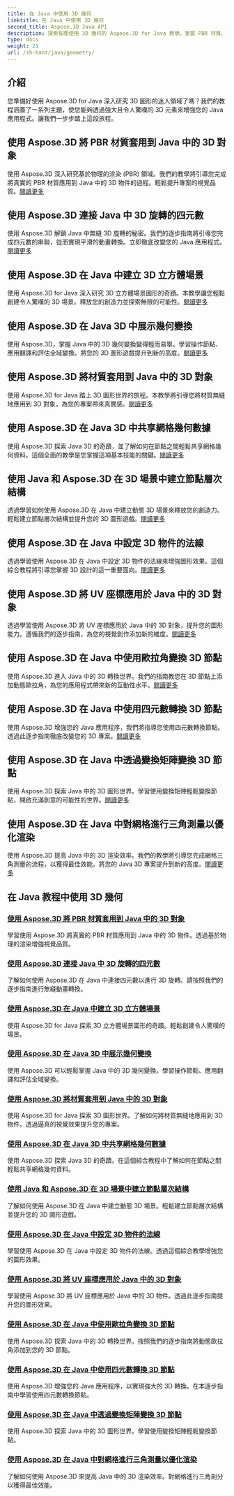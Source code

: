 ```yaml
---
title: 在 Java 中使用 3D 幾何
linktitle: 在 Java 中使用 3D 幾何
second_title: Aspose.3D Java API
description: 探索有關使用 3D 幾何的 Aspose.3D for Java 教學。掌握 PBR 材質、四元數旋轉、立方體場景等。提升您的 Java 3D 圖形等級。
type: docs
weight: 21
url: /zh-hant/java/geometry/
---
```

## 介紹
您準備好使用 Aspose.3D for Java 深入研究 3D 圖形的迷人領域了嗎？我們的教程涵蓋了一系列主題，使您能夠透過強大且令人驚嘆的 3D 元素來增強您的 Java 應用程式。讓我們一步步踏上這段旅程。

## 使用 Aspose.3D 將 PBR 材質套用到 Java 中的 3D 對象

使用 Aspose.3D 深入研究基於物理的渲染 (PBR) 領域。我們的教學將引導您完成將真實的 PBR 材質應用到 Java 中的 3D 物件的過程。輕鬆提升專案的視覺品質。[閱讀更多](./apply-pbr-materials-to-objects/)

## 使用 Aspose.3D 連接 Java 中 3D 旋轉的四元數

使用 Aspose.3D 解鎖 Java 中無縫 3D 旋轉的秘密。我們的逐步指南將引導您完成四元數的串聯，從而實現平滑的動畫轉換。立即徹底改變您的 Java 應用程式。[閱讀更多](./concatenate-quaternions-for-3d-rotations/)

## 使用 Aspose.3D 在 Java 中建立 3D 立方體場景

使用 Aspose.3D for Java 深入研究 3D 立方體場景圖形的奇蹟。本教學讓您輕鬆創建令人驚嘆的 3D 場景。釋放您的創造力並探索無限的可能性。[閱讀更多](./create-3d-cube-scene/)

## 使用 Aspose.3D 在 Java 3D 中展示幾何變換

使用 Aspose.3D，掌握 Java 中的 3D 幾何變換變得輕而易舉。學習操作節點、應用翻譯和評估全域變換。將您的 3D 圖形遊戲提升到新的高度。[閱讀更多](./expose-geometric-transformations/)

## 使用 Aspose.3D 將材質套用到 Java 中的 3D 對象

使用 Aspose.3D for Java 踏上 3D 圖形世界的旅程。本教學將引導您將材質無縫地應用到 3D 對象，為您的專案帶來真實感。[閱讀更多](./apply-materials-to-3d-objects/)

## 使用 Aspose.3D 在 Java 3D 中共享網格幾何數據

使用 Aspose.3D 探索 Java 3D 的奇蹟，並了解如何在節點之間輕鬆共享網格幾何資料。這個全面的教學是您掌握這項基本技能的關鍵。[閱讀更多](./share-mesh-geometry-data/)

## 使用 Java 和 Aspose.3D 在 3D 場景中建立節點層次結構

透過學習如何使用 Aspose.3D 在 Java 中建立動態 3D 場景來釋放您的創造力。輕鬆建立節點層次結構並提升您的 3D 圖形遊戲。[閱讀更多](./build-node-hierarchies/)

## 使用 Aspose.3D 在 Java 中設定 3D 物件的法線

透過學習使用 Aspose.3D 在 Java 中設定 3D 物件的法線來增強圖形效果。這個綜合教程將引導您掌握 3D 設計的這一重要面向。[閱讀更多](./set-up-normals-on-3d-objects/)

## 使用 Aspose.3D 將 UV 座標應用於 Java 中的 3D 對象

透過學習使用 Aspose.3D 將 UV 座標應用於 Java 中的 3D 對象，提升您的圖形能力。遵循我們的逐步指南，為您的視覺創作添加新的維度。[閱讀更多](./apply-uv-coordinates-to-3d-objects/)

## 使用 Aspose.3D 在 Java 中使用歐拉角變換 3D 節點

使用 Aspose.3D 進入 Java 中的 3D 轉換世界。我們的指南教您在 3D 節點上添加動態歐拉角，為您的應用程式帶來新的互動性水平。[閱讀更多](./transform-3d-nodes-with-euler-angles/)

## 使用 Aspose.3D 在 Java 中使用四元數轉換 3D 節點

使用 Aspose.3D 增強您的 Java 應用程序，我們將指導您使用四元數轉換節點。透過此逐步指南徹底改變您的 3D 專案。[閱讀更多](./transform-3d-nodes-with-quaternions/)

## 使用 Aspose.3D 在 Java 中透過變換矩陣變換 3D 節點

使用 Aspose.3D 探索 Java 中的 3D 圖形世界。學習使用變換矩陣輕鬆變換節點，開啟充滿創意的可能性的世界。[閱讀更多](./transform-3d-nodes-with-matrices/)

## 使用 Aspose.3D 在 Java 中對網格進行三角測量以優化渲染

使用 Aspose.3D 提高 Java 中的 3D 渲染效率。我們的教學將引導您完成網格三角測量的流程，以獲得最佳效能。將您的 Java 3D 專案提升到新的高度。[閱讀更多](./triangulate-meshes-for-optimized-rendering/)

## 在 Java 教程中使用 3D 幾何
### [使用 Aspose.3D 將 PBR 材質套用到 Java 中的 3D 對象](./apply-pbr-materials-to-objects/)
學習使用 Aspose.3D 將真實的 PBR 材質應用到 Java 中的 3D 物件。透過基於物理的渲染增強視覺品質。
### [使用 Aspose.3D 連接 Java 中 3D 旋轉的四元數](./concatenate-quaternions-for-3d-rotations/)
了解如何使用 Aspose.3D 在 Java 中連接四元數以進行 3D 旋轉。請按照我們的逐步指南進行無縫動畫轉換。
### [使用 Aspose.3D 在 Java 中建立 3D 立方體場景](./create-3d-cube-scene/)
使用 Aspose.3D for Java 探索 3D 立方體場景圖形的奇蹟。輕鬆創建令人驚嘆的場景。
### [使用 Aspose.3D 在 Java 3D 中展示幾何變換](./expose-geometric-transformations/)
使用 Aspose.3D 可以輕鬆掌握 Java 中的 3D 幾何變換。學習操作節點、應用翻譯和評估全域變換。
### [使用 Aspose.3D 將材質套用到 Java 中的 3D 對象](./apply-materials-to-3d-objects/)
使用 Aspose.3D for Java 探索 3D 圖形世界。了解如何將材質無縫地應用到 3D 物件。透過逼真的視覺效果提升您的專案。
### [使用 Aspose.3D 在 Java 3D 中共享網格幾何數據](./share-mesh-geometry-data/)
使用 Aspose.3D 探索 Java 3D 的奇蹟。在這個綜合教程中了解如何在節點之間輕鬆共享網格幾何資料。
### [使用 Java 和 Aspose.3D 在 3D 場景中建立節點層次結構](./build-node-hierarchies/)
了解如何使用 Aspose.3D 在 Java 中建立動態 3D 場景。輕鬆建立節點層次結構並提升您的 3D 圖形遊戲。
### [使用 Aspose.3D 在 Java 中設定 3D 物件的法線](./set-up-normals-on-3d-objects/)
學習使用 Aspose.3D 在 Java 中設定 3D 物件的法線。透過這個綜合教學增強您的圖形效果。
### [使用 Aspose.3D 將 UV 座標應用於 Java 中的 3D 對象](./apply-uv-coordinates-to-3d-objects/)
學習使用 Aspose.3D 將 UV 座標應用於 Java 中的 3D 物件。透過此逐步指南提升您的圖形效果。
### [使用 Aspose.3D 在 Java 中使用歐拉角變換 3D 節點](./transform-3d-nodes-with-euler-angles/)
使用 Aspose.3D 探索 Java 中的 3D 轉換世界。按照我們的逐步指南將動態歐拉角添加到您的 3D 節點。
### [使用 Aspose.3D 在 Java 中使用四元數轉換 3D 節點](./transform-3d-nodes-with-quaternions/)
使用 Aspose.3D 增強您的 Java 應用程序，以實現強大的 3D 轉換。在本逐步指南中學習使用四元數轉換節點。
### [使用 Aspose.3D 在 Java 中透過變換矩陣變換 3D 節點](./transform-3d-nodes-with-matrices/)
使用 Aspose.3D 探索 Java 中的 3D 圖形世界。學習使用變換矩陣輕鬆變換節點。
### [使用 Aspose.3D 在 Java 中對網格進行三角測量以優化渲染](./triangulate-meshes-for-optimized-rendering/)
了解如何使用 Aspose.3D 來提高 Java 中的 3D 渲染效率。對網格進行三角剖分以獲得最佳效能。